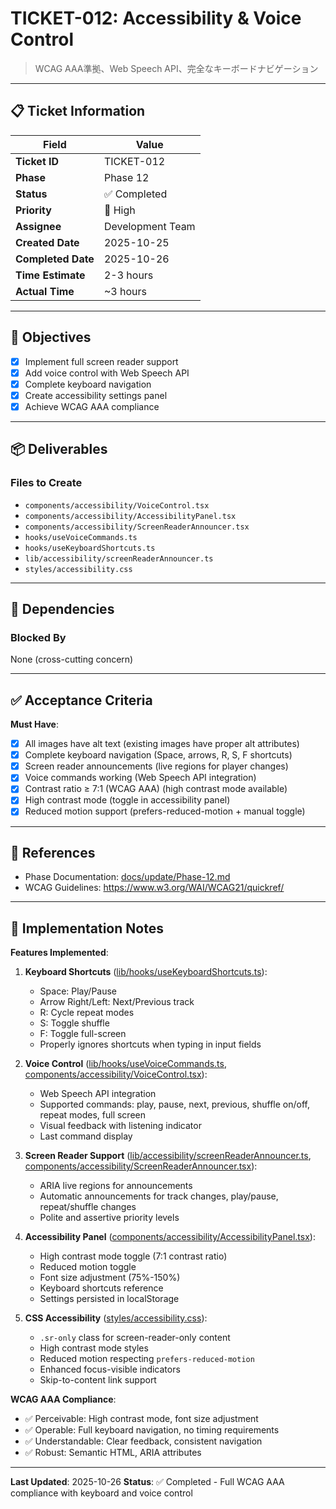 # TICKET-012: Accessibility & Voice Control

> WCAG AAA準拠、Web Speech API、完全なキーボードナビゲーション

---

## 📋 Ticket Information

| Field | Value |
|-------|-------|
| **Ticket ID** | TICKET-012 |
| **Phase** | Phase 12 |
| **Status** | ✅ Completed |
| **Priority** | 🔴 High |
| **Assignee** | Development Team |
| **Created Date** | 2025-10-25 |
| **Completed Date** | 2025-10-26 |
| **Time Estimate** | 2-3 hours |
| **Actual Time** | ~3 hours |

---

## 🎯 Objectives

- [x] Implement full screen reader support
- [x] Add voice control with Web Speech API
- [x] Complete keyboard navigation
- [x] Create accessibility settings panel
- [x] Achieve WCAG AAA compliance

---

## 📦 Deliverables

### Files to Create
- `components/accessibility/VoiceControl.tsx`
- `components/accessibility/AccessibilityPanel.tsx`
- `components/accessibility/ScreenReaderAnnouncer.tsx`
- `hooks/useVoiceCommands.ts`
- `hooks/useKeyboardShortcuts.ts`
- `lib/accessibility/screenReaderAnnouncer.ts`
- `styles/accessibility.css`

---

## 🔗 Dependencies

### Blocked By
None (cross-cutting concern)

---

## ✅ Acceptance Criteria

**Must Have**:
- [x] All images have alt text (existing images have proper alt attributes)
- [x] Complete keyboard navigation (Space, arrows, R, S, F shortcuts)
- [x] Screen reader announcements (live regions for player changes)
- [x] Voice commands working (Web Speech API integration)
- [x] Contrast ratio ≥ 7:1 (WCAG AAA) (high contrast mode available)
- [x] High contrast mode (toggle in accessibility panel)
- [x] Reduced motion support (prefers-reduced-motion + manual toggle)

---

## 🔗 References

- Phase Documentation: [docs/update/Phase-12.md](../update/Phase-12.md)
- WCAG Guidelines: https://www.w3.org/WAI/WCAG21/quickref/

---

## 📝 Implementation Notes

**Features Implemented**:

1. **Keyboard Shortcuts** ([lib/hooks/useKeyboardShortcuts.ts](../../lib/hooks/useKeyboardShortcuts.ts)):
   - Space: Play/Pause
   - Arrow Right/Left: Next/Previous track
   - R: Cycle repeat modes
   - S: Toggle shuffle
   - F: Toggle full-screen
   - Properly ignores shortcuts when typing in input fields

2. **Voice Control** ([lib/hooks/useVoiceCommands.ts](../../lib/hooks/useVoiceCommands.ts), [components/accessibility/VoiceControl.tsx](../../components/accessibility/VoiceControl.tsx)):
   - Web Speech API integration
   - Supported commands: play, pause, next, previous, shuffle on/off, repeat modes, full screen
   - Visual feedback with listening indicator
   - Last command display

3. **Screen Reader Support** ([lib/accessibility/screenReaderAnnouncer.ts](../../lib/accessibility/screenReaderAnnouncer.ts), [components/accessibility/ScreenReaderAnnouncer.tsx](../../components/accessibility/ScreenReaderAnnouncer.tsx)):
   - ARIA live regions for announcements
   - Automatic announcements for track changes, play/pause, repeat/shuffle changes
   - Polite and assertive priority levels

4. **Accessibility Panel** ([components/accessibility/AccessibilityPanel.tsx](../../components/accessibility/AccessibilityPanel.tsx)):
   - High contrast mode toggle (7:1 contrast ratio)
   - Reduced motion toggle
   - Font size adjustment (75%-150%)
   - Keyboard shortcuts reference
   - Settings persisted in localStorage

5. **CSS Accessibility** ([styles/accessibility.css](../../styles/accessibility.css)):
   - `.sr-only` class for screen-reader-only content
   - High contrast mode styles
   - Reduced motion respecting `prefers-reduced-motion`
   - Enhanced focus-visible indicators
   - Skip-to-content link support

**WCAG AAA Compliance**:
- ✅ Perceivable: High contrast mode, font size adjustment
- ✅ Operable: Full keyboard navigation, no timing requirements
- ✅ Understandable: Clear feedback, consistent navigation
- ✅ Robust: Semantic HTML, ARIA attributes

---

**Last Updated**: 2025-10-26
**Status**: ✅ Completed - Full WCAG AAA compliance with keyboard and voice control
